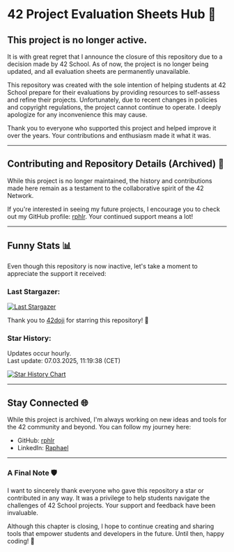 # 42 Project Evaluation Sheets Hub 🎯

## **This project is no longer active.**

It is with great regret that I announce the closure of this repository due to a decision made by 42 School. As of now, the project is no longer being updated, and all evaluation sheets are permanently unavailable. 

This repository was created with the sole intention of helping students at 42 School prepare for their evaluations by providing resources to self-assess and refine their projects. Unfortunately, due to recent changes in policies and copyright regulations, the project cannot continue to operate. I deeply apologize for any inconvenience this may cause.

Thank you to everyone who supported this project and helped improve it over the years. Your contributions and enthusiasm made it what it was.

---

## Contributing and Repository Details (Archived) 🤝

While this project is no longer maintained, the history and contributions made here remain as a testament to the collaborative spirit of the 42 Network. 

If you're interested in seeing my future projects, I encourage you to check out my GitHub profile: [rphlr](https://github.com/rphlr). Your continued support means a lot!

---

## Funny Stats 📊

Even though this repository is now inactive, let's take a moment to appreciate the support it received:

### **Last Stargazer:**

  <!--last_stargazer_start-->
  [![Last Stargazer](https://avatars.githubusercontent.com/u/163388972?v=4&s=250)](https://github.com/42doji)
  <!--last_stargazer_end-->

  Thank you to <!--name_start-->[42doji](https://github.com/42doji)<!--name_end--> for starring this repository! 🎉

### **Star History:**

  Updates occur hourly.  
  Last update: <!--date_start-->07.03.2025, 11:19:38<!--date_end--> (CET)

  [![Star History Chart](https://api.star-history.com/svg?repos=rphlr/42-Evals&type=Date)](https://star-history.com/#rphlr/42-Evals&Date)

---

## Stay Connected 🌐

While this project is archived, I'm always working on new ideas and tools for the 42 community and beyond. You can follow my journey here:

- GitHub: [rphlr](https://github.com/rphlr)
- LinkedIn: [Raphael](https://www.linkedin.com/in/rphlr)

---

### A Final Note 🛡️

I want to sincerely thank everyone who gave this repository a star or contributed in any way. It was a privilege to help students navigate the challenges of 42 School projects. Your support and feedback have been invaluable.

Although this chapter is closing, I hope to continue creating and sharing tools that empower students and developers in the future. Until then, happy coding! 🚀